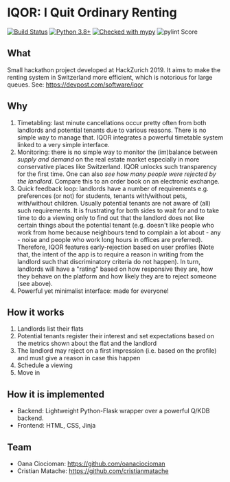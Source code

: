 # IQOR: I Quit Ordinary Renting

[![Build Status](https://dev.azure.com/cristianmatache/workspace/_apis/build/status/cristianmatache.workspace?branchName=master)](https://dev.azure.com/crm15/workspace/_build/latest?definitionId=1&branchName=master)
[![Python 3.8+](https://img.shields.io/badge/python-3.7+-blue.svg)](https://www.python.org/downloads/)
[![Checked with mypy](http://www.mypy-lang.org/static/mypy_badge.svg)](http://mypy-lang.org/)
![pylint Score](https://mperlet.github.io/pybadge/badges/10.svg)

## What

Small hackathon project developed at HackZurich 2019.
It aims to make the renting system in Switzerland more efficient, which is notorious for large queues.
See: <https://devpost.com/software/iqor>

## Why

1. Timetabling: last minute cancellations occur pretty often from both landlords and potential tenants due to various
   reasons. There is no simple way to manage that. IQOR integrates a powerful timetable system linked to a very simple
   interface.
2. Monitoring: there is no simple way to monitor the (im)balance between _supply and demand_ on the real estate market
   especially in more conservative places like Switzerland. IQOR unlocks such transparency for the first time. One can
   also _see how many people were rejected by the landlord_. Compare this to an order book on an electronic exchange.
3. Quick feedback loop: landlords have a number of requirements e.g. preferences (or not) for students, tenants
   with/without pets, with/without children. Usually potential tenants are not aware of (all) such requirements.
   It is frustrating for both sides to wait for and to take time to do a viewing only to find out that the landlord
   does not like certain things about the potential tenant (e.g. doesn't like people who work from home because
   neighbours tend to complain a lot about - any - noise and people who work long hours in offices are preferred).
   Therefore, IQOR features early-rejection based on user profiles (Note that, the intent of the app is to require a
   reason in writing from the landlord such that discriminatory criteria do not happen). In turn, landlords will have a
   "rating" based on how responsive they are, how they behave on the platform and how likely they are to reject someone
   (see above).
4. Powerful yet minimalist interface: made for everyone!

## How it works

1. Landlords list their flats
2. Potential tenants register their interest and set expectations based on the metrics shown about the flat and
   the landlord
3. The landlord may reject on a first impression (i.e. based on the profile) and must give a reason in case this happen
4. Schedule a viewing
5. Move in

## How it is implemented

- Backend: Lightweight Python-Flask wrapper over a powerful Q/KDB backend.
- Frontend: HTML, CSS, Jinja

## Team

- Oana Ciocioman: <https://github.com/oanaciocioman>
- Cristian Matache: <https://github.com/cristianmatache>
